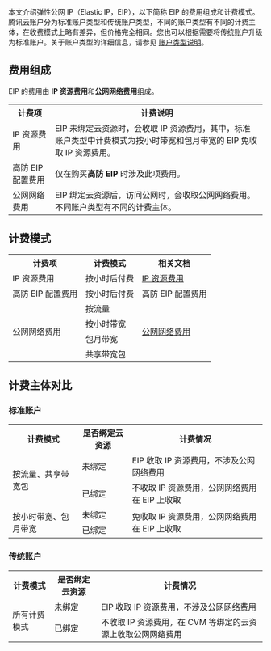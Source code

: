 本文介绍弹性公网 IP（Elastic IP，EIP），以下简称 EIP 的费用组成和计费模式。
腾讯云账户分为标准账户类型和传统账户类型，不同的账户类型有不同的计费主体，在收费模式上略有差异，但价格完全相同。您也可以根据需要将传统账户升级为标准账户。关于账户类型的详细信息，请参见 [账户类型说明](https://cloud.tencent.com/document/product/1199/49090)。

## 费用组成
EIP 的费用由 **IP 资源费用**和**公网网络费用**组成。

<table>
<tr>
<th>计费项</th>
<th>计费说明</th>
</tr>
<tr>
<td>IP 资源费用</td>
<td>EIP 未绑定云资源时，会收取 IP 资源费用，其中，标准账户类型中计费模式为按小时带宽和包月带宽的 EIP 免收取 IP 资源费用。</td>
</tr>
<tr>
<td>高防 EIP 配置费用</td>
<td>仅在购买<b>高防 EIP</b> 时涉及此项费用。</td>
</tr>
<tr><td>公网网络费用</td><td>EIP 绑定云资源后，访问公网时，会收取公网网络费用。不同账户类型有不同的计费主体。</td></tr>
</table>



## 计费模式
<table>
<tr><th>计费项</th><th>计费模式</th><th>相关文档</th></tr>
<tr><td>IP 资源费用</td><td>按小时后付费</td><td><a href="https://cloud.tencent.com/document/product/1199/51694">IP 资源费用</a></td></tr>
<tr>
<td>高防 EIP 配置费用</td>
<td>按小时后付费</td>
<td>高防 EIP 配置费用</td>
</tr>
<tr><td rowspan="4">公网网络费用</td><td>按流量</td><td rowspan="4"><a href="https://cloud.tencent.com/document/product/1199/51693">公网网络费用</a></td></tr>
<tr><td>按小时带宽</td></tr>
<tr><td>包月带宽</td></tr>
<tr><td>共享带宽包</td></tr>
</table>


## 计费主体对比
### 标准账户 
<table>
<tr><th>计费模式</th><th>是否绑定云资源</th><th>计费情况</th></tr>
<tr><td  rowspan="2">按流量、共享带宽包</td><td>未绑定</td><td>EIP 收取 IP 资源费用，不涉及公网网络费用</td></tr>
<tr><td>已绑定</td><td>不收取 IP 资源费用，公网网络费用在 EIP 上收取</td></tr>
<tr><td  rowspan="2">按小时带宽、包月带宽</td><td>未绑定</td><td rowspan="2">免收取 IP 资源费用，公网网络费用在 EIP 上收取</td></tr>
<tr><td>已绑定</td></tr>
</table>

### 传统账户
<table>
<tr><th>计费模式</th><th>是否绑定云资源</th><th colspan="2">计费情况</th></tr>
<tr><td  rowspan="2">所有计费模式</td><td>未绑定</td><td>EIP 收取 IP 资源费用，不涉及公网网络费用</td></tr>
<tr><td>已绑定</td><td>不收取 IP 资源费用，在 CVM 等绑定的云资源上收取公网网络费用</td></tr>
</table>
